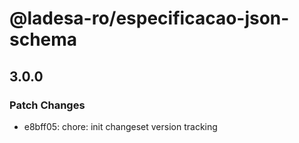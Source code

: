 # @ladesa-ro/especificacao-json-schema

## 3.0.0

### Patch Changes

- e8bff05: chore: init changeset version tracking
